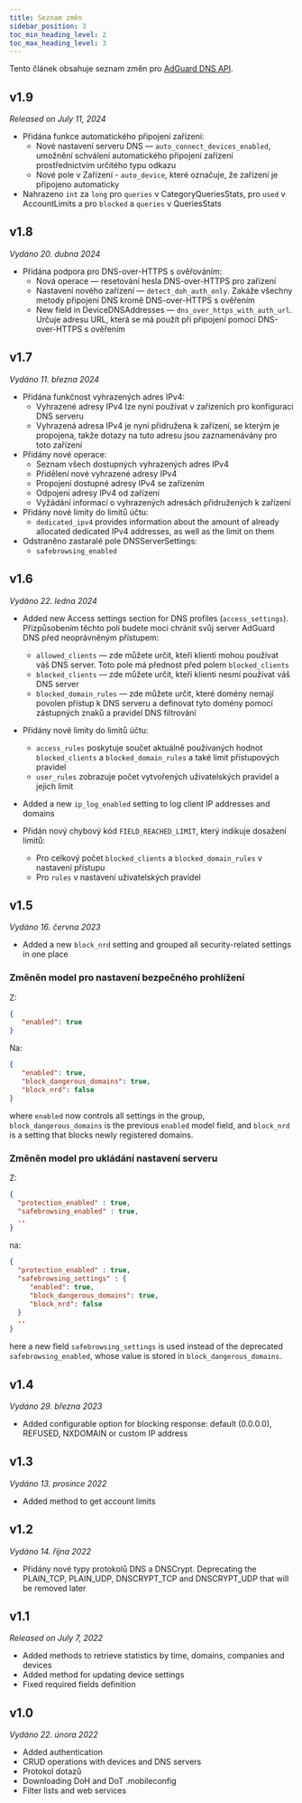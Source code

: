 ```yaml
---
title: Seznam změn
sidebar_position: 3
toc_min_heading_level: 2
toc_max_heading_level: 3
---
```


<!--
    Changelog is from here:
    https://api.adguard-dns.io/static/api/CHANGELOG.md
-->

Tento článek obsahuje seznam změn pro [AdGuard DNS API](private-dns/api/overview.md).

## v1.9

_Released on July 11, 2024_

- Přidána funkce automatického připojení zařízení:
  - Nové nastavení serveru DNS — `auto_connect_devices_enabled`, umožnění schválení automatického připojení zařízení prostřednictvím určitého typu odkazu
  - Nové pole v Zařízení - `auto_device`, které označuje, že zařízení je připojeno automaticky
- Nahrazeno `int` za `long` pro `queries` v CategoryQueriesStats, pro `used` v AccountLimits a pro `blocked` a `queries` v QueriesStats

## v1.8

_Vydáno 20. dubna 2024_

- Přidána podpora pro DNS-over-HTTPS s ověřováním:
  - Nová operace — resetování hesla DNS-over-HTTPS pro zařízení
  - Nastavení nového zařízení — `detect_doh_auth_only`. Zakáže všechny metody připojení DNS kromě DNS-over-HTTPS s ověřením
  - New field in DeviceDNSAddresses — `dns_over_https_with_auth_url`. Určuje adresu URL, která se má použít při připojení pomocí DNS-over-HTTPS s ověřením

## v1.7

_Vydáno 11. března 2024_

- Přidána funkčnost vyhrazených adres IPv4:
  - Vyhrazené adresy IPv4 lze nyní používat v zařízeních pro konfiguraci DNS serveru
  - Vyhrazená adresa IPv4 je nyní přidružena k zařízení, se kterým je propojena, takže dotazy na tuto adresu jsou zaznamenávány pro toto zařízení
- Přidány nové operace:
  - Seznam všech dostupných vyhrazených adres IPv4
  - Přidělení nové vyhrazené adresy IPv4
  - Propojení dostupné adresy IPv4 se zařízením
  - Odpojení adresy IPv4 od zařízení
  - Vyžádání informací o vyhrazených adresách přidružených k zařízení
- Přidány nové limity do limitů účtu:
  - `dedicated_ipv4` provides information about the amount of already allocated dedicated IPv4 addresses, as well as the limit on them
- Odstraněno zastaralé pole DNSServerSettings:
  - `safebrowsing_enabled`

## v1.6

_Vydáno 22. ledna 2024_

- Added new Access settings section for DNS profiles (`access_settings`). Přizpůsobením těchto polí budete moci chránit svůj server AdGuard DNS před neoprávněným přístupem:

  - `allowed_clients` — zde můžete určit, kteří klienti mohou používat váš DNS server. Toto pole má přednost před polem `blocked_clients`
  - `blocked_clients` — zde můžete určit, kteří klienti nesmí používat váš DNS server
  - `blocked_domain_rules` — zde můžete určit, které domény nemají povolen přístup k DNS serveru a definovat tyto domény pomocí zástupných znaků a pravidel DNS filtrování

- Přidány nové limity do limitů účtu:

  - `access_rules` poskytuje součet aktuálně používaných hodnot `blocked_clients` a `blocked_domain_rules` a také limit přístupových pravidel
  - `user_rules` zobrazuje počet vytvořených uživatelských pravidel a jejich limit

- Added a new `ip_log_enabled` setting to log client IP addresses and domains

- Přidán nový chybový kód `FIELD_REACHED_LIMIT`, který indikuje dosažení limitů:

  - Pro celkový počet `blocked_clients` a `blocked_domain_rules` v nastavení přístupu
  - Pro `rules` v nastavení uživatelských pravidel

## v1.5

_Vydáno 16. června 2023_

- Added a new `block_nrd` setting and grouped all security-related settings in one place

### Změněn model pro nastavení bezpečného prohlížení

Z:

```json
{
   "enabled": true
}
```

Na:

```json
{
   "enabled": true,
   "block_dangerous_domains": true,
   "block_nrd": false
}
```

where `enabled` now controls all settings in the group, `block_dangerous_domains` is the previous `enabled` model field, and `block_nrd` is a setting that blocks newly registered domains.

### Změněn model pro ukládání nastavení serveru

Z:

```json
{
  "protection_enabled" : true,
  "safebrowsing_enabled" : true,
  ..
}
```

na:

```json
{
  "protection_enabled" : true,
  "safebrowsing_settings" : {
     "enabled": true,
     "block_dangerous_domains": true,
     "block_nrd": false
  }
  ..
}
```

here a new field `safebrowsing_settings` is used instead of the deprecated `safebrowsing_enabled`, whose value is stored in `block_dangerous_domains`.

## v1.4

_Vydáno 29. března 2023_

- Added configurable option for blocking response: default (0.0.0.0), REFUSED, NXDOMAIN or custom IP address

## v1.3

_Vydáno 13. prosince 2022_

- Added method to get account limits

## v1.2

_Vydáno 14. října 2022_

- Přidány nové typy protokolů DNS a DNSCrypt. Deprecating the PLAIN_TCP, PLAIN_UDP, DNSCRYPT_TCP and DNSCRYPT_UDP that will be removed later

## v1.1

_Released on July 7, 2022_

- Added methods to retrieve statistics by time, domains, companies and devices
- Added method for updating device settings
- Fixed required fields definition

## v1.0

_Vydáno 22. února 2022_

- Added authentication
- CRUD operations with devices and DNS servers
- Protokol dotazů
- Downloading DoH and DoT .mobileconfig
- Filter lists and web services
